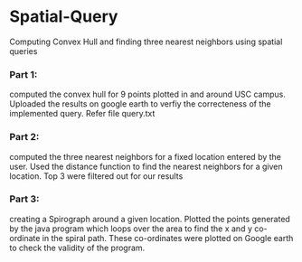 # Spatial-Query
Computing Convex Hull and finding three nearest neighbors using spatial queries

### Part 1: 
computed the convex hull for 9 points plotted in and around USC campus. Uploaded the results on google earth to verfiy the correcteness of the implemented query. Refer file query.txt

### Part 2:
computed the three nearest neighbors for a fixed location entered by the user. Used the distance function to find the nearest neighbors for a given location. Top 3 were filtered out for our results

### Part 3: 
creating a Spirograph around a given location. Plotted the points generated by the java program which loops over the area to find the x and y co-ordinate in the spiral path. These co-ordinates were plotted on Google earth to check the validity of the program.
